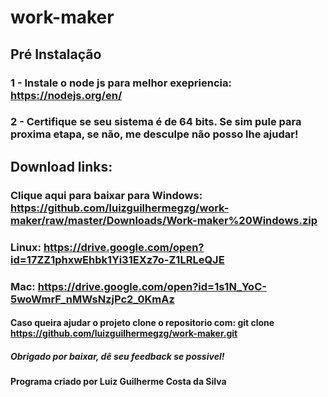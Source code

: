 # work-maker

## Pré Instalação
### 1 - Instale o node js para melhor exepriencia: https://nodejs.org/en/
### 2 - Certifique se seu sistema é de 64 bits. Se sim pule para proxima etapa, se não, me desculpe não posso lhe ajudar!
## Download links:
### Clique aqui para baixar para Windows: https://github.com/luizguilhermegzg/work-maker/raw/master/Downloads/Work-maker%20Windows.zip
### Linux: https://drive.google.com/open?id=17ZZ1phxwEhbk1Yi31EXz7o-Z1LRLeQJE
### Mac: https://drive.google.com/open?id=1s1N_YoC-5woWmrF_nMWsNzjPc2_0KmAz
#### Caso queira ajudar o projeto clone o repositorio com: git clone https://github.com/luizguilhermegzg/work-maker.git
##### Obrigado por baixar, dê seu feedback se possivel!
#### Programa criado por Luiz Guilherme Costa da Silva
